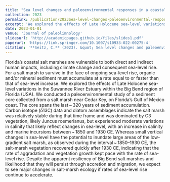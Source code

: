 ```yaml
---
title: "Sea level changes and paleoenvironmental responses in a coastal Florida salt marsh over the last three centuries"
collection: 2023
permalink: /publication/2023Sea-level-changes-paleoenvironmental-responses
excerpt: 'We explored the effects of Late Holocene sea-level variations in the Suwannee River Estuary within the Big Bend region of Florida (USA).'
date: 2023-01-01
venue: 'Journal of paleolimnology'
slidesurl: 'http://academicpages.github.io/files/slides1.pdf'
paperurl: 'https://link.springer.com/10.1007/s10933-022-00275-4'
citation: '**Seitz, C.** (2023). &quot; Sea level changes and paleoenvironmental responses in a coastal Florida salt marsh over the last three centuries.&quot; <i>Journal of Paleolimnology </i>. 69.'
---
```


Florida’s coastal salt marshes are vulnerable to both direct and indirect human impacts, including climate change and consequent sea-level rise. For a salt marsh to survive in the face of ongoing sea-level rise, organic and/or mineral sediment must accumulate at a rate equal to or faster than that of sea-level increase. We explored the effects of Late Holocene sea-level variations in the Suwannee River Estuary within the Big Bend region of Florida (USA). We conducted a paleoenvironmental study of a sediment core collected from a salt marsh near Cedar Key, on Florida’s Gulf of Mexico coast. The core spans the last ~ 320 years of sediment accumulation. Carbon isotope (δ13C) data and diatom assemblages indicate the salt marsh was relatively stable during that time frame and was dominated by C3 vegetation, likely Juncus roemerianus, but experienced moderate variations in salinity that likely reflect changes in sea-level, with an increase in salinity and marine incursions between ~ 1850 and 1930 CE. Whereas small vertical changes in sea-level have the potential to inundate large areas of the low-gradient salt marsh, as observed during the interval ~ 1850–1930 CE, the salt-marsh vegetation recovered quickly after 1930 CE, indicating that the rate of aggradation and vegetation growth kept pace with the rate of sea-level rise. Despite the apparent resiliency of Big Bend salt marshes and likelihood that they will persist through accretion and migration, we expect to see major changes in salt-marsh ecology if rates of sea-level rise continue to accelerate.
